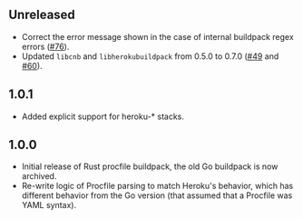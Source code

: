 ## Unreleased

- Correct the error message shown in the case of internal buildpack regex errors ([#76](https://github.com/heroku/procfile-cnb/pull/76)).
- Updated `libcnb` and `libherokubuildpack` from 0.5.0 to 0.7.0 ([#49](https://github.com/heroku/procfile-cnb/pull/49) and [#60](https://github.com/heroku/procfile-cnb/pull/60)).

## 1.0.1

- Added explicit support for heroku-* stacks.

## 1.0.0

- Initial release of Rust procfile buildpack, the old Go buildpack is now archived.
- Re-write logic of Procfile parsing to match Heroku's behavior, which has different behavior from the Go version (that assumed that a Procfile was YAML syntax).

